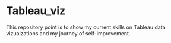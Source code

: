 # Tableau_viz
This repository point is to show my current skills on Tableau data vizuaizations and my journey of self-improvement.
